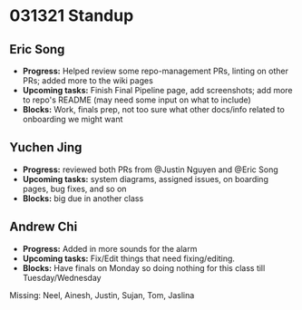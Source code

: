 # 031321 Standup

## Eric Song
- **Progress:** Helped review some repo-management PRs, linting on other PRs; added more to the wiki pages
- **Upcoming tasks:** Finish Final Pipeline  page, add screenshots; add more to repo's README (may need some input on what to include)
- **Blocks:** Work, finals prep, not too sure what other docs/info related to onboarding we might want

## Yuchen Jing
- **Progress:** reviewed both PRs from @Justin Nguyen and @Eric Song
- **Upcoming tasks:** system diagrams, assigned issues, on boarding pages, bug fixes, and so on
- **Blocks:** big due in another class

## Andrew Chi
- **Progress:** Added in more sounds for the alarm
- **Upcoming tasks:** Fix/Edit things that need fixing/editing.
- **Blocks:** Have finals on Monday so doing nothing for this class till Tuesday/Wednesday

Missing: Neel, Ainesh, Justin, Sujan, Tom, Jaslina
